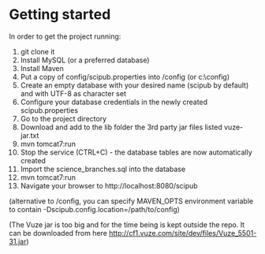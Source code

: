 # Getting started

In order to get the project running:

1. git clone it
2. Install MySQL (or a preferred database)
3. Install Maven 
4. Put a copy of config/scipub.properties into /config (or c:\config)
5. Create an empty database with your desired name (scipub by default) and with UTF-8 as character set
6. Configure your database credentials in the newly created scipub.properties
7. Go to the project directory
8. Download and add to the lib folder the 3rd party jar files listed vuze-jar.txt  
9. mvn tomcat7:run
10. Stop the service (CTRL+C) - the database tables are now automatically created
11. Import the science_branches.sql into the database
12. mvn tomcat7:run
13. Navigate your browser to http://localhost:8080/scipub

(alternative to /config, you can specify MAVEN_OPTS environment variable to contain -Dscipub.config.location=/path/to/config)

(The Vuze jar is too big and for the time being is kept outside the repo. It can be downloaded from here http://cf1.vuze.com/site/dev/files/Vuze_5501-31.jar)